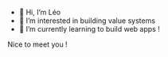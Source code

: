 - 👋 Hi, I’m Léo
- 👀 I’m interested in building value systems
- 🌱 I’m currently learning to build web apps !

Nice to meet you !
